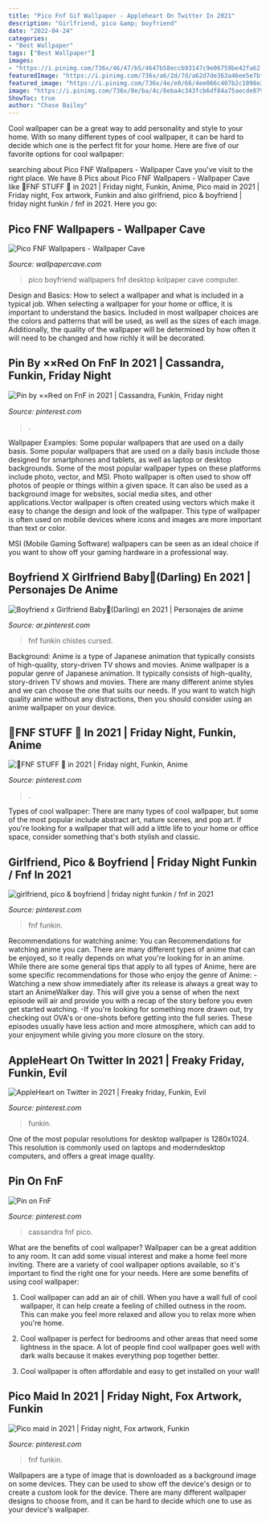 ```yaml
---
title: "Pico Fnf Gif Wallpaper - Appleheart On Twitter In 2021"
description: "Girlfriend, pico &amp; boyfriend"
date: "2022-04-24"
categories:
- "Best Wallpaper"
tags: ["Best Wallpaper"]
images:
- "https://i.pinimg.com/736x/46/47/b5/4647b58eccb93147c9e06759be42fa62.jpg"
featuredImage: "https://i.pinimg.com/736x/a6/2d/7d/a62d7de363a46ee5e7bffe41423a97ef.jpg"
featured_image: "https://i.pinimg.com/736x/4e/e0/66/4ee066c407b2c1098e3b2998db67b03a.jpg"
image: "https://i.pinimg.com/736x/8e/ba/4c/8eba4c343fcb6df84a75aecde879a922.jpg"
ShowToc: true
author: "Chase Bailey"
---
```



Cool wallpaper can be a great way to add personality and style to your home. With so many different types of cool wallpaper, it can be hard to decide which one is the perfect fit for your home. Here are five of our favorite options for cool wallpaper: 

	

		
searching about Pico FNF Wallpapers - Wallpaper Cave you've visit to the right place. We have 8 Pics about Pico FNF Wallpapers - Wallpaper Cave like 🌼FNF STUFF 🌼 in 2021 | Friday night, Funkin, Anime, Pico maid in 2021 | Friday night, Fox artwork, Funkin and also girlfriend, pico &amp; boyfriend | friday night funkin / fnf in 2021. Here you go:
		
    
## Pico FNF Wallpapers - Wallpaper Cave

<img loading=lazy src="https://wallpapercave.com/wp/wp8990754.jpg" onerror="this.onerror=null;this.src='https://tse4.mm.bing.net/th?id=OIP.o9kWD6Hmr3MO-VpFxXdiMwHaFU&amp;pid=15.1';" alt="Pico FNF Wallpapers - Wallpaper Cave">

_Source: wallpapercave.com_

>pico boyfriend wallpapers fnf desktop kolpaper cave computer. 

	

Design and Basics: How to select a wallpaper and what is included in a typical job.
When selecting a wallpaper for your home or office, it is important to understand the basics. Included in most wallpaper choices are the colors and patterns that will be used, as well as the sizes of each image. Additionally, the quality of the wallpaper will be determined by how often it will need to be changed and how richly it will be decorated.

    
## Pin By ××Ꮢҽd On FnF In 2021 | Cassandra, Funkin, Friday Night

<img loading=lazy src="https://i.pinimg.com/736x/c1/c3/5d/c1c35d6dc9324e571d3ea332307d8d74.jpg" onerror="this.onerror=null;this.src='https://tse2.mm.bing.net/th?id=OIP.YALSVTtW8jqV7NLW6hDYNgHaE8&amp;pid=15.1';" alt="Pin by ××Ꮢҽd on FnF in 2021 | Cassandra, Funkin, Friday night">

_Source: pinterest.com_

>. 

	

Wallpaper Examples: Some popular wallpapers that are used on a daily basis.
Some popular wallpapers that are used on a daily basis include those designed for smartphones and tablets, as well as laptop or desktop backgrounds. Some of the most popular wallpaper types on these platforms include photo, vector, and MSI. 
Photo wallpaper is often used to show off photos of people or things within a given space. It can also be used as a background image for websites, social media sites, and other applications.Vector wallpaper is often created using vectors which make it easy to change the design and look of the wallpaper. This type of wallpaper is often used on mobile devices where icons and images are more important than text or color. 

MSI (Mobile Gaming Software) wallpapers can be seen as an ideal choice if you want to show off your gaming hardware in a professional way.

    
## Boyfriend X Girlfriend Baby🛐(Darling) En 2021 | Personajes De Anime

<img loading=lazy src="https://i.pinimg.com/736x/8a/42/f6/8a42f609c03ca73bbd273e4039255aa8.jpg" onerror="this.onerror=null;this.src='https://tse2.mm.bing.net/th?id=OIP.wMej_j_o1OKkje_WlHxG9gHaJR&amp;pid=15.1';" alt="Boyfriend x Girlfriend Baby🛐(Darling) en 2021 | Personajes de anime">

_Source: ar.pinterest.com_

>fnf funkin chistes cursed. 

	

Background: Anime is a type of Japanese animation that typically consists of high-quality, story-driven TV shows and movies.
Anime wallpaper is a popular genre of Japanese animation. It typically consists of high-quality, story-driven TV shows and movies. There are many different anime styles and we can choose the one that suits our needs. If you want to watch high quality anime without any distractions, then you should consider using an anime wallpaper on your device.

    
## 🌼FNF STUFF 🌼 In 2021 | Friday Night, Funkin, Anime

<img loading=lazy src="https://i.pinimg.com/736x/46/47/b5/4647b58eccb93147c9e06759be42fa62.jpg" onerror="this.onerror=null;this.src='https://tse2.mm.bing.net/th?id=OIP.SeYv4y9xgzy3DXgAaVNmpwHaHA&amp;pid=15.1';" alt="🌼FNF STUFF 🌼 in 2021 | Friday night, Funkin, Anime">

_Source: pinterest.com_

>. 

	

Types of cool wallpaper:
There are many types of cool wallpaper, but some of the most popular include abstract art, nature scenes, and pop art. If you're looking for a wallpaper that will add a little life to your home or office space, consider something that's both stylish and classic.

    
## Girlfriend, Pico &amp; Boyfriend | Friday Night Funkin / Fnf In 2021

<img loading=lazy src="https://i.pinimg.com/736x/a6/2d/7d/a62d7de363a46ee5e7bffe41423a97ef.jpg" onerror="this.onerror=null;this.src='https://tse1.mm.bing.net/th?id=OIP.Luw9kmskNzDB0iqtASMmRwHaHS&amp;pid=15.1';" alt="girlfriend, pico &amp; boyfriend | friday night funkin / fnf in 2021">

_Source: pinterest.com_

>fnf funkin. 

	

Recommendations for watching anime: You can
Recommendations for watching anime you can. There are many different types of anime that can be enjoyed, so it really depends on what you're looking for in an anime. While there are some general tips that apply to all types of Anime, here are some specific recommendations for those who enjoy the genre of Anime: 
-Watching a new show immediately after its release is always a great way to start an AnimeWalker day. This will give you a sense of when the next episode will air and provide you with a recap of the story before you even get started watching. 
-If you're looking for something more drawn out, try checking out OVA's or one-shots before getting into the full series. These episodes usually have less action and more atmosphere, which can add to your enjoyment while giving you more closure on the story.

    
## AppleHeart On Twitter In 2021 | Freaky Friday, Funkin, Evil

<img loading=lazy src="https://i.pinimg.com/736x/8b/e9/1b/8be91b749ea3095aa860836a1b9da304.jpg" onerror="this.onerror=null;this.src='https://tse1.mm.bing.net/th?id=OIP.85JO_S6r5MIS6yLLM8Z9oQHaHU&amp;pid=15.1';" alt="AppleHeart on Twitter in 2021 | Freaky friday, Funkin, Evil">

_Source: pinterest.com_

>funkin. 

	

One of the most popular resolutions for desktop wallpaper is 1280x1024. This resolution is commonly used on laptops and moderndesktop computers, and offers a great image quality.

    
## Pin On FnF

<img loading=lazy src="https://i.pinimg.com/736x/8e/ba/4c/8eba4c343fcb6df84a75aecde879a922.jpg" onerror="this.onerror=null;this.src='https://tse3.mm.bing.net/th?id=OIP.CT1MXIn8jAhWcMX85eprvwHaJg&amp;pid=15.1';" alt="Pin on FnF">

_Source: pinterest.com_

>cassandra fnf pico. 

	

What are the benefits of cool wallpaper?
Wallpaper can be a great addition to any room. It can add some visual interest and make a home feel more inviting. There are a variety of cool wallpaper options available, so it's important to find the right one for your needs. Here are some benefits of using cool wallpaper: 
1. Cool wallpaper can add an air of chill. When you have a wall full of cool wallpaper, it can help create a feeling of chilled outness in the room. This can make you feel more relaxed and allow you to relax more when you're home. 

2. Cool wallpaper is perfect for bedrooms and other areas that need some lightness in the space. A lot of people find cool wallpaper goes well with dark walls because it makes everything pop together better. 

3. Cool wallpaper is often affordable and easy to get installed on your wall!

    
## Pico Maid In 2021 | Friday Night, Fox Artwork, Funkin

<img loading=lazy src="https://i.pinimg.com/736x/4e/e0/66/4ee066c407b2c1098e3b2998db67b03a.jpg" onerror="this.onerror=null;this.src='https://tse3.mm.bing.net/th?id=OIP.t7Cm32kGjhvEprp6OgsMOAHaKS&amp;pid=15.1';" alt="Pico maid in 2021 | Friday night, Fox artwork, Funkin">

_Source: pinterest.com_

>fnf funkin. 

	

Wallpapers are a type of image that is downloaded as a background image on some devices. They can be used to show off the device's design or to create a custom look for the device. There are many different wallpaper designs to choose from, and it can be hard to decide which one to use as your device's wallpaper.

